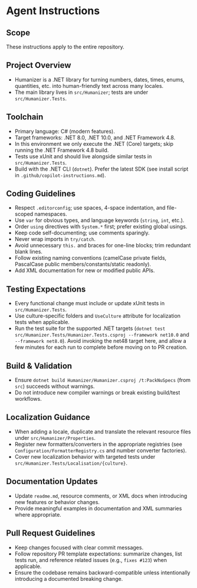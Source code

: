 # Agent Instructions

## Scope
These instructions apply to the entire repository.

## Project Overview
- Humanizer is a .NET library for turning numbers, dates, times, enums, quantities, etc. into human-friendly text across many locales.
- The main library lives in `src/Humanizer`; tests are under `src/Humanizer.Tests`.

## Toolchain
- Primary language: C# (modern features).
- Target frameworks: .NET 8.0, .NET 10.0, and .NET Framework 4.8.
- In this environment we only execute the .NET (Core) targets; skip running the .NET Framework 4.8 build.
- Tests use xUnit and should live alongside similar tests in `src/Humanizer.Tests`.
- Build with the .NET CLI (`dotnet`). Prefer the latest SDK (see install script in `.github/copilot-instructions.md`).

## Coding Guidelines
- Respect `.editorconfig`; use spaces, 4-space indentation, and file-scoped namespaces.
- Use `var` for obvious types, and language keywords (`string`, `int`, etc.).
- Order `using` directives with `System.*` first; prefer existing global usings.
- Keep code self-documenting; use comments sparingly.
- Never wrap imports in `try/catch`.
- Avoid unnecessary `this.` and braces for one-line blocks; trim redundant blank lines.
- Follow existing naming conventions (camelCase private fields, PascalCase public members/constants/static readonly).
- Add XML documentation for new or modified public APIs.

## Testing Expectations
- Every functional change must include or update xUnit tests in `src/Humanizer.Tests`.
- Use culture-specific folders and `UseCulture` attribute for localization tests when applicable.
- Run the test suite for the supported .NET targets (`dotnet test src/Humanizer.Tests/Humanizer.Tests.csproj --framework net10.0` and `--framework net8.0`). Avoid invoking the net48 target here, and allow a few minutes for each run to complete before moving on to PR creation.

## Build & Validation
- Ensure `dotnet build Humanizer/Humanizer.csproj /t:PackNuSpecs` (from `src`) succeeds without warnings.
- Do not introduce new compiler warnings or break existing build/test workflows.

## Localization Guidance
- When adding a locale, duplicate and translate the relevant resource files under `src/Humanizer/Properties`.
- Register new formatters/converters in the appropriate registries (see `Configuration/FormatterRegistry.cs` and number converter factories).
- Cover new localization behavior with targeted tests under `src/Humanizer.Tests/Localisation/{culture}`.

## Documentation Updates
- Update `readme.md`, resource comments, or XML docs when introducing new features or behavior changes.
- Provide meaningful examples in documentation and XML summaries where appropriate.

## Pull Request Guidelines
- Keep changes focused with clear commit messages.
- Follow repository PR template expectations: summarize changes, list tests run, and reference related issues (e.g., `fixes #123`) when applicable.
- Ensure the codebase remains backward-compatible unless intentionally introducing a documented breaking change.
